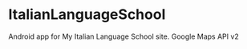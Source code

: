 ItalianLanguageSchool
================================

Android app for My Italian Language School site.
Google Maps API v2
